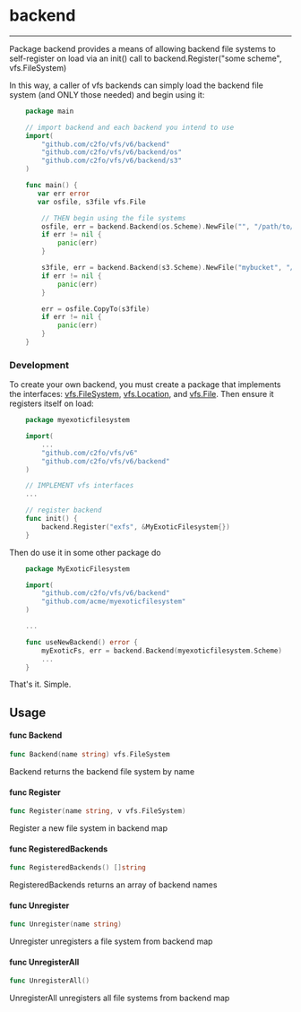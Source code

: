 # backend

---

Package backend provides a means of allowing backend file systems to
self-register on load via an init() call to backend.Register("some scheme",
vfs.FileSystem)

In this way, a caller of vfs backends can simply load the backend file system
(and ONLY those needed) and begin using it:

```go
    package main

    // import backend and each backend you intend to use
    import(
        "github.com/c2fo/vfs/v6/backend"
        "github.com/c2fo/vfs/v6/backend/os"
        "github.com/c2fo/vfs/v6/backend/s3"
    )

    func main() {
       var err error
       var osfile, s3file vfs.File

        // THEN begin using the file systems
        osfile, err = backend.Backend(os.Scheme).NewFile("", "/path/to/file.txt")
        if err != nil {
            panic(err)
        }

        s3file, err = backend.Backend(s3.Scheme).NewFile("mybucket", "/some/file.txt")
        if err != nil {
            panic(err)
        }

        err = osfile.CopyTo(s3file)
        if err != nil {
            panic(err)
        }
    }
```

### Development

To create your own backend, you must create a package that implements the interfaces:
[vfs.FileSystem](../README.md#type-filesystem), [vfs.Location](../README.md#type-location), and
[vfs.File](../README.md#type-file). Then ensure it registers itself on load:

```go
    package myexoticfilesystem

    import(
        ...
        "github.com/c2fo/vfs/v6"
        "github.com/c2fo/vfs/v6/backend"
    )

    // IMPLEMENT vfs interfaces
    ...

    // register backend
    func init() {
        backend.Register("exfs", &MyExoticFilesystem{})
    }
```

Then do use it in some other package do

```go
    package MyExoticFilesystem

    import(
        "github.com/c2fo/vfs/v6/backend"
        "github.com/acme/myexoticfilesystem"
    )

    ...

    func useNewBackend() error {
        myExoticFs, err = backend.Backend(myexoticfilesystem.Scheme)
        ...
    }
```

That's it. Simple.

## Usage

#### func  Backend

```go
func Backend(name string) vfs.FileSystem
```
Backend returns the backend file system by name

#### func  Register

```go
func Register(name string, v vfs.FileSystem)
```
Register a new file system in backend map

#### func  RegisteredBackends

```go
func RegisteredBackends() []string
```
RegisteredBackends returns an array of backend names

#### func  Unregister

```go
func Unregister(name string)
```
Unregister unregisters a file system from backend map

#### func  UnregisterAll

```go
func UnregisterAll()
```
UnregisterAll unregisters all file systems from backend map
